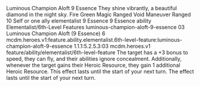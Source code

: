 <ability>
  <name>Luminous Champion Aloft</name>
  <cost>9 Essence</cost>
  <flavor>They shine vibrantly, a beautiful diamond in the night sky.</flavor>
  <keywords>
    <keyword>Fire</keyword>
    <keyword>Green</keyword>
    <keyword>Magic</keyword>
    <keyword>Ranged</keyword>
    <keyword>Void</keyword>
  </keywords>
  <type>Maneuver</type>
  <distance>Ranged 10</distance>
  <target>Self or one ally</target>
  <metadata>
    <class>elementalist</class>
    <cost>9 Essence</cost>
    <cost_amount>9</cost_amount>
    <cost_resource>Essence</cost_resource>
    <feature_type>ability</feature_type>
    <file_dpath>Elementalist/6th-Level Features</file_dpath>
    <item_id>luminous-champion-aloft-9-essence</item_id>
    <item_index>03</item_index>
    <item_name>Luminous Champion Aloft (9 Essence)</item_name>
    <level>6</level>
    <scc>mcdm.heroes.v1:feature.ability.elementalist.6th-level-feature:luminous-champion-aloft-9-essence</scc>
    <scdc>1.1.1:5.2.5.3:03</scdc>
    <source>mcdm.heroes.v1</source>
    <type>feature/ability/elementalist/6th-level-feature</type>
  </metadata>
  <effects>
    <effect type="mundane">The target has a +3 bonus to speed, they can fly, and their abilities ignore concealment. Additionally, whenever the target gains their Heroic Resource, they gain 1 additional Heroic Resource. This effect lasts until the start of your next turn.</effect>
    <effect type="mundane" name="Persistent 1">The effect lasts until the start of your next turn.</effect>
  </effects>
</ability>
